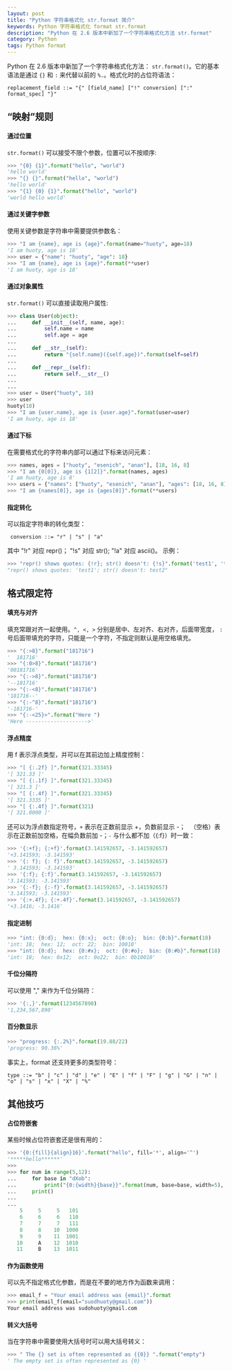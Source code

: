 ```yaml
---
layout: post
title: "Python 字符串格式化 str.format 简介"
keywords: Python 字符串格式化 format str.format
description: "Python 在 2.6 版本中新加了一个字符串格式化方法 str.format"
category: Python
tags: Python format
---
```


Python 在 2.6 版本中新加了一个字符串格式化方法： `str.format()`。它的基本语法是通过 `{}` 和 `:` 来代替以前的 `%.`。格式化时的占位符语法：

```
replacement_field ::= "{" [field_name] ["!" conversion] [":" format_spec] "}"
```

## “映射”规则

#### 通过位置

`str.format()` 可以接受不限个参数，位置可以不按顺序:

```python
>>> "{0} {1}".format("hello", "world")
'hello world'
>>> "{} {}".format("hello", "world")
'hello world'
>>> "{1} {0} {1}".format("hello", "world")
'world hello world'
```

#### 通过关键字参数

使用关键参数是字符串中需要提供参数名：

```python
>>> "I am {name}, age is {age}".format(name="huoty", age=18)
'I am huoty, age is 18'
>>> user = {"name": "huoty", "age": 18}
>>> "I am {name}, age is {age}".format(**user)
'I am huoty, age is 18'
```

#### 通过对象属性

`str.format()` 可以直接读取用户属性:

```python
>>> class User(object):
...     def __init__(self, name, age):
...         self.name = name
...         self.age = age
...         
...     def __str__(self):
...         return "{self.name}({self.age})".format(self=self)
...     
...     def __repr__(self):
...         return self.__str__()
...     
...
>>> user = User("huoty", 18)
>>> user
huoty(18)
>>> "I am {user.name}, age is {user.age}".format(user=user)
'I am huoty, age is 18'
```

#### 通过下标

在需要格式化的字符串内部可以通过下标来访问元素：

```python
>>> names, ages = ["huoty", "esenich", "anan"], [18, 16, 8]
>>> "I am {0[0]}, age is {1[2]}".format(names, ages)
'I am huoty, age is 8'
>>> users = {"names": ["huoty", "esenich", "anan"], "ages": [18, 16, 8]}
>>> "I am {names[0]}, age is {ages[0]}".format(**users)
```

#### 指定转化

可以指定字符串的转化类型：

```
 conversion ::= "r" | "s" | "a"
```

其中 "!r" 对应 repr()； "!s" 对应 str(); "!a" 对应 ascii()。 示例：

```python
>>> "repr() shows quotes: {!r}; str() doesn't: {!s}".format('test1', 'test2')
"repr() shows quotes: 'test1'; str() doesn't: test2"
```

## 格式限定符

#### 填充与对齐

填充常跟对齐一起使用。`^, <, >` 分别是居中、左对齐、右对齐，后面带宽度， `:` 号后面带填充的字符，只能是一个字符，不指定则默认是用空格填充。

```python
>>> "{:>8}".format("181716")
'  181716'
>>> "{:0>8}".format("181716")
'00181716'
>>> "{:->8}".format("181716")
'--181716'
>>> "{:-<8}".format("181716")
'181716--'
>>> "{:-^8}".format("181716")
'-181716-'
>>> "{:-<25}>".format("Here ")
'Here -------------------->'
```
#### 浮点精度

用 f 表示浮点类型，并可以在其前边加上精度控制：

```python
>>> "[ {:.2f} ]".format(321.33345)
'[ 321.33 ]'
>>> "[ {:.1f} ]".format(321.33345)
'[ 321.3 ]'
>>> "[ {:.4f} ]".format(321.33345)
'[ 321.3335 ]'
>>> "[ {:.4f} ]".format(321)
'[ 321.0000 ]'
```

还可以为浮点数指定符号，`+` 表示在正数前显示 +，负数前显示 -；` ` （空格）表示在正数前加空格，在幅负数前加 -；`-` 与什么都不加（{:f}）时一致：

```python
>>> '{:+f}; {:+f}'.format(3.141592657, -3.141592657)
'+3.141593; -3.141593'
>>> '{: f}; {: f}'.format(3.141592657, -3.141592657)
' 3.141593; -3.141593'
>>> '{:f}; {:f}'.format(3.141592657, -3.141592657)
'3.141593; -3.141593'
>>> '{:-f}; {:-f}'.format(3.141592657, -3.141592657)
'3.141593; -3.141593'
>>> '{:+.4f}; {:+.4f}'.format(3.141592657, -3.141592657)
'+3.1416; -3.1416'
```

#### 指定进制

```python
>>> "int: {0:d};  hex: {0:x};  oct: {0:o};  bin: {0:b}".format(18)
'int: 18;  hex: 12;  oct: 22;  bin: 10010'
>>> "int: {0:d};  hex: {0:#x};  oct: {0:#o};  bin: {0:#b}".format(18)
'int: 18;  hex: 0x12;  oct: 0o22;  bin: 0b10010'
```

#### 千位分隔符

可以使用 "," 来作为千位分隔符：

```python
>>> '{:,}'.format(1234567890)
'1,234,567,890'
```

#### 百分数显示

```python
>>> "progress: {:.2%}".format(19.88/22)
'progress: 90.36%'
```

事实上，format 还支持更多的类型符号：

```
type ::= "b" | "c" | "d" | "e" | "E" | "f" | "F" | "g" | "G" | "n" | "o" | "s" | "x" | "X" | "%"
```

## 其他技巧

#### 占位符嵌套

某些时候占位符嵌套还是很有用的：

```python
>>> '{0:{fill}{align}16}'.format("hello", fill='*', align='^')
'*****hello******'
>>>
>>> for num in range(5,12):
...     for base in "dXob":
...         print("{0:{width}{base}}".format(num, base=base, width=5), end=' ')
...     print()
...     
...
    5     5     5   101
    6     6     6   110
    7     7     7   111
    8     8    10  1000
    9     9    11  1001
   10     A    12  1010
   11     B    13  1011
```

#### 作为函数使用

可以先不指定格式化参数，而是在不要的地方作为函数来调用：

```python
>>> email_f = "Your email address was {email}".format
>>> print(email_f(email="suodhuoty@gmail.com"))
Your email address was sudohuoty@gmail.com
```

#### 转义大括号

当在字符串中需要使用大括号时可以用大括号转义：

```python
>>> " The {} set is often represented as {{0}} ".format("empty")
' The empty set is often represented as {0} '
```


